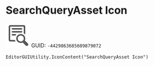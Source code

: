 # SearchQueryAsset Icon
![](/img/SearchQueryAsset%20Icon.png)
GUID: `-4429863685609879072`
```
EditorGUIUtility.IconContent("SearchQueryAsset Icon")
```
